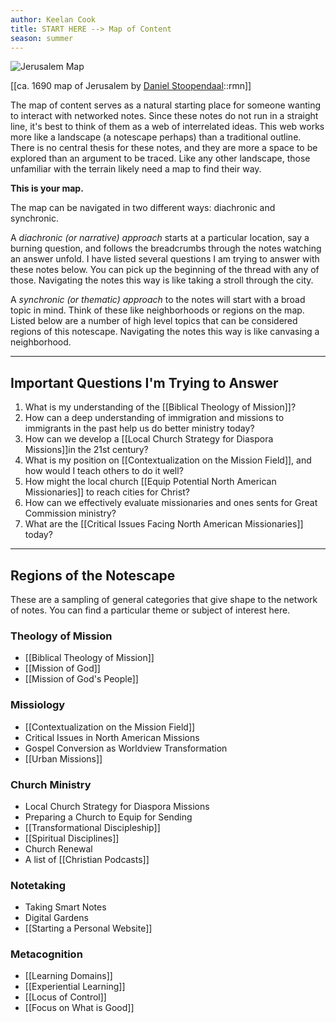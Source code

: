 ```yaml
---
author: Keelan Cook
title: START HERE --> Map of Content
season: summer
---
```


![Jerusalem Map](https://i.imgur.com/lW8qQbk.jpg)

[[ca. 1690 map of Jerusalem by [Daniel Stoopendaal](https://www.raremaps.com/gallery/detail/60651/ierusalem-stoopendahl)::rmn]]

The map of content serves as a natural starting place for someone wanting to interact with networked notes. Since these notes do not run in a straight line, it's best to think of them as a web of interrelated ideas. This web works more like a landscape (a notescape perhaps) than a traditional outline. There is no central thesis for these notes, and they are more a space to be explored than an argument to be traced. Like any other landscape, those unfamiliar with the terrain likely need a map to find their way. 

**This is your map.**

The map can be navigated in two different ways: diachronic and synchronic. 

A *diachronic (or narrative) approach* starts at a particular location, say a burning question, and follows the breadcrumbs through the notes watching an answer unfold. I have listed several questions I am trying to answer with these notes below. You can pick up the beginning of the thread with any of those. Navigating the notes this way is like taking a stroll through the city.

A *synchronic (or thematic) approach* to the notes will start with a broad topic in mind. Think of these like neighborhoods or regions on the map. Listed below are a number of high level topics that can be considered regions of this notescape. Navigating the notes this way is like canvasing a neighborhood.

---

## Important Questions I'm Trying to Answer
1. What is my understanding of the [[Biblical Theology of Mission]]? 
2. How can a deep understanding of immigration and missions to immigrants in the past help us do better ministry today? 
3. How can we develop a [[Local Church Strategy for Diaspora Missions]]in the 21st century?
4. What is my position on [[Contextualization on the Mission Field]], and how would I teach others to do it well?
5. How might the local church [[Equip Potential North American Missionaries]] to reach cities for Christ?
6. How can we effectively evaluate missionaries and ones sents for Great Commission ministry?
7. What are the [[Critical Issues Facing North American Missionaries]] today?


---

## Regions of the Notescape

These are a sampling of general categories that give shape to the network of notes. You can find a particular theme or subject of interest here.


### Theology of Mission
* [[Biblical Theology of Mission]]
* [[Mission of God]]
* [[Mission of God's People]]

### Missiology
* [[Contextualization on the Mission Field]]
* Critical Issues in North American Missions
* Gospel Conversion as Worldview Transformation
* [[Urban Missions]]

### Church Ministry
* Local Church Strategy for Diaspora Missions
* Preparing a Church to Equip for Sending
* [[Transformational Discipleship]]
* [[Spiritual Disciplines]]
* Church Renewal
* A list of [[Christian Podcasts]]

### Notetaking
* Taking Smart Notes
* Digital Gardens
* [[Starting a Personal Website]]

### Metacognition
* [[Learning Domains]]
* [[Experiential Learning]]
* [[Locus of Control]]
* [[Focus on What is Good]]
